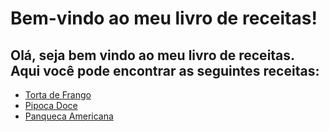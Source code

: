 # Bem-vindo ao meu livro de receitas!
## Olá, seja bem vindo ao meu livro de receitas. Aqui você pode encontrar as seguintes receitas:
* [Torta de Frango](https://github.com/thalytalima211/livro-receitas/blob/master/receitas/torta-de-frango.md)
* [Pipoca Doce](https://github.com/thalytalima211/livro-receitas/blob/master/receitas/pipoca-doce.md)
* [Panqueca Americana](https://github.com/thalytalima211/livro-receitas/blob/master/receitas/panqueca-americana.md)
